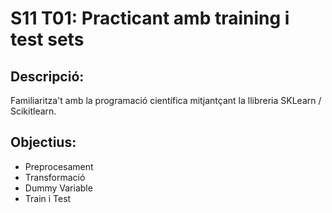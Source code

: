 # S11 T01: Practicant amb training i test sets

## Descripció:

Familiaritza't amb la programació científica mitjantçant la llibreria SKLearn / Scikitlearn.

## Objectius:

- Preprocesament
- Transformació
- Dummy Variable
- Train i Test